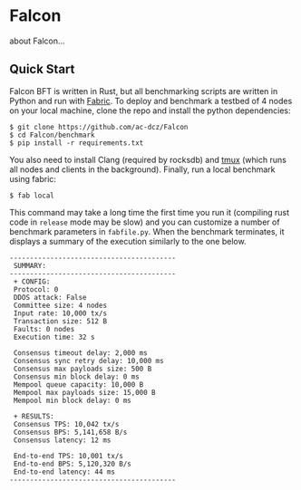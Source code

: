 # Falcon

about Falcon...

## Quick Start
Falcon BFT is written in Rust, but all benchmarking scripts are written in Python and run with [Fabric](http://www.fabfile.org/).
To deploy and benchmark a testbed of 4 nodes on your local machine, clone the repo and install the python dependencies:
```
$ git clone https://github.com/ac-dcz/Falcon
$ cd Falcon/benchmark
$ pip install -r requirements.txt
```
You also need to install Clang (required by rocksdb) and [tmux](https://linuxize.com/post/getting-started-with-tmux/#installing-tmux) (which runs all nodes and clients in the background). Finally, run a local benchmark using fabric:
```
$ fab local
```
This command may take a long time the first time you run it (compiling rust code in `release` mode may be slow) and you can customize a number of benchmark parameters in `fabfile.py`. When the benchmark terminates, it displays a summary of the execution similarly to the one below.
```
-----------------------------------------
 SUMMARY:
-----------------------------------------
 + CONFIG:
 Protocol: 0 
 DDOS attack: False 
 Committee size: 4 nodes
 Input rate: 10,000 tx/s
 Transaction size: 512 B
 Faults: 0 nodes
 Execution time: 32 s

 Consensus timeout delay: 2,000 ms
 Consensus sync retry delay: 10,000 ms
 Consensus max payloads size: 500 B
 Consensus min block delay: 0 ms
 Mempool queue capacity: 10,000 B
 Mempool max payloads size: 15,000 B
 Mempool min block delay: 0 ms

 + RESULTS:
 Consensus TPS: 10,042 tx/s
 Consensus BPS: 5,141,658 B/s
 Consensus latency: 12 ms

 End-to-end TPS: 10,001 tx/s
 End-to-end BPS: 5,120,320 B/s
 End-to-end latency: 44 ms
-----------------------------------------
```

